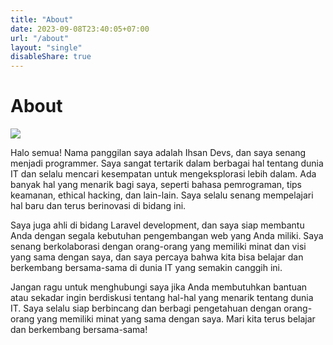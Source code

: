 ```yaml
---
title: "About"
date: 2023-09-08T23:40:05+07:00
url: "/about"
layout: "single"
disableShare: true
---
```


# About

![](https://images.unsplash.com/photo-1509718443690-d8e2fb3474b7?ixlib=rb-4.0.3&q=85&fm=jpg&crop=entropy&cs=srgb)

Halo semua! Nama panggilan saya adalah Ihsan Devs, dan saya senang menjadi programmer. Saya sangat tertarik dalam berbagai hal tentang dunia IT dan selalu mencari kesempatan untuk mengeksplorasi lebih dalam. Ada banyak hal yang menarik bagi saya, seperti bahasa pemrograman, tips keamanan, ethical hacking, dan lain-lain. Saya selalu senang mempelajari hal baru dan terus berinovasi di bidang ini.

Saya juga ahli di bidang Laravel development, dan saya siap membantu Anda dengan segala kebutuhan pengembangan web yang Anda miliki. Saya senang berkolaborasi dengan orang-orang yang memiliki minat dan visi yang sama dengan saya, dan saya percaya bahwa kita bisa belajar dan berkembang bersama-sama di dunia IT yang semakin canggih ini.

Jangan ragu untuk menghubungi saya jika Anda membutuhkan bantuan atau sekadar ingin berdiskusi tentang hal-hal yang menarik tentang dunia IT. Saya selalu siap berbincang dan berbagi pengetahuan dengan orang-orang yang memiliki minat yang sama dengan saya. Mari kita terus belajar dan berkembang bersama-sama!
